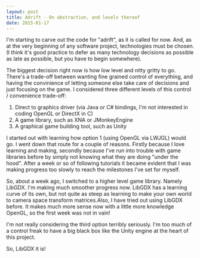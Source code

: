```yaml
---
layout: post
title: Adrift - On abstraction, and levels thereof
date: 2015-01-17
---
```


I'm starting to carve out the code for "adrift", as it is called for now. And, as at the very beginning of any software project, technologies must be chosen. (I think it's good practice to defer as many technology decisions as possible as late as possible, but you have to begin somewhere).

The biggest decision right now is how low level and nitty gritty to go. There's a trade-off between wanting fine grained control of everything, and having the convinience of letting someone else take care of decisions and just focusing on the game. I considered three different levels of this control / convenience trade-off:

1. Direct to graphics driver (via Java or C# bindings, I'm not interested in coding OpenGL or DirectX in C)
2. A game library, such as XNA or JMonkeyEngine
3. A graphical game building tool, such as Unity

I started out with learning how option 1 (using OpenGL via LWJGL) would go. I went down that route for a couple of reasons. Firstly because I love learning and making, secondly because I've run into trouble with game libraries before by simply not knowing what they are doing "under the hood". After a week or so of following tutorials it became evident that I was making progress too slowly to reach the milestones I've set for myself.

So, about a week ago, I switched to a higher level game library. Namely LibGDX. I'm making much smoother progress now. LibGDX has a learning curve of its own, but not quite as steep as learning to make your own world to camera space transform matrices.Also, I have tried out using LibGDX before. It makes much more sense now with a little more knowledge OpenGL, so the first week was not in vain!

I'm not really considering the third option terribly seriously. I'm too much of a control freak to have a big black box like the Unity engine at the heart of this project.

So, LibGDX it is!